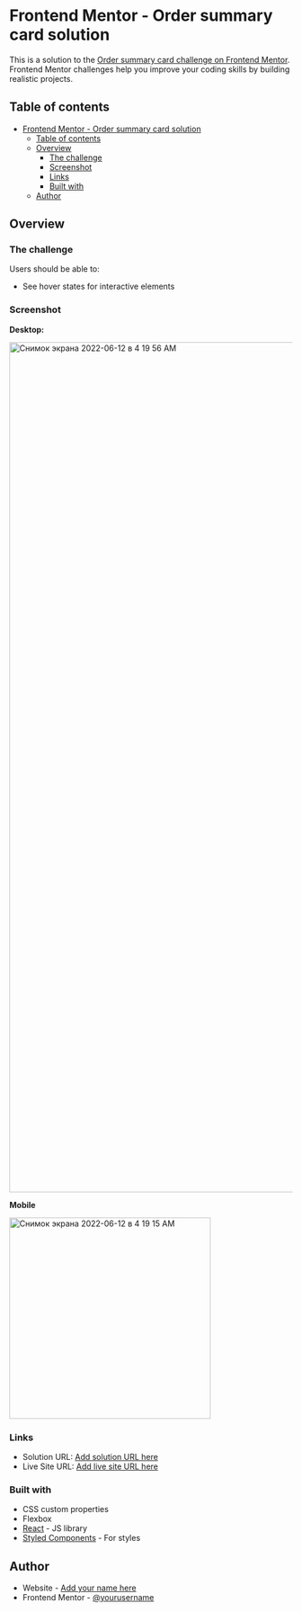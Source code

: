 # Frontend Mentor - Order summary card solution

This is a solution to the [Order summary card challenge on Frontend Mentor](https://www.frontendmentor.io/challenges/order-summary-component-QlPmajDUj). Frontend Mentor challenges help you improve your coding skills by building realistic projects. 

## Table of contents

- [Frontend Mentor - Order summary card solution](#frontend-mentor---order-summary-card-solution)
  - [Table of contents](#table-of-contents)
  - [Overview](#overview)
    - [The challenge](#the-challenge)
    - [Screenshot](#screenshot)
    - [Links](#links)
    - [Built with](#built-with)
  - [Author](#author)

## Overview

### The challenge

Users should be able to:

- See hover states for interactive elements

### Screenshot

**Desktop:**

<img width="1512" alt="Снимок экрана 2022-06-12 в 4 19 56 AM" src="https://user-images.githubusercontent.com/52038455/173211579-08f836bf-28c1-4892-9f75-d1bb75c634ce.png">


**Mobile**

<img width="358" alt="Снимок экрана 2022-06-12 в 4 19 15 AM" src="https://user-images.githubusercontent.com/52038455/173211533-7dc09e89-490e-45db-8c3a-a3089b41c135.png">




### Links

- Solution URL: [Add solution URL here](https://github.com/exortme1ster/order-summary)
- Live Site URL: [Add live site URL here](https://exortme1ster-order.netlify.app)


### Built with

- CSS custom properties
- Flexbox
- [React](https://reactjs.org/) - JS library
- [Styled Components](https://styled-components.com/) - For styles


## Author

- Website - [Add your name here](https://www.your-site.com)
- Frontend Mentor - [@yourusername](https://www.frontendmentor.io/profile/yourusername)

